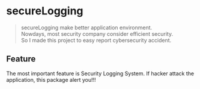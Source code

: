 # secureLogging
> secureLogging make better application environment.  
Nowdays, most security company consider efficient security.  
So I made this project to easy report cybersecurity accident.


## Feature
The most important feature is Security Logging System.
If hacker attack the application, this package alert you!!!
